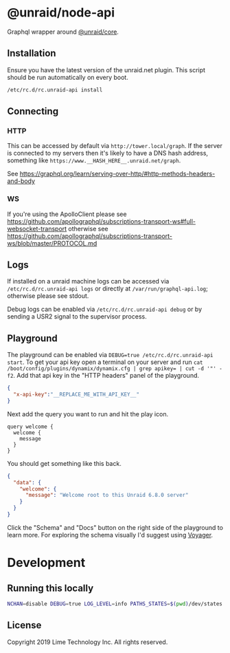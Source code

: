 # @unraid/node-api

Graphql wrapper around [@unraid/core](https://github.com/unraid/core).

## Installation

Ensure you have the latest version of the unraid.net plugin.
This script should be run automatically on every boot.
```bash
/etc/rc.d/rc.unraid-api install
```

## Connecting

### HTTP
This can be accessed by default via `http://tower.local/graph`. If the server is connected to my servers then it's likely to have a DNS hash address, something like `https://www.__HASH_HERE__.unraid.net/graph`.

See https://graphql.org/learn/serving-over-http/#http-methods-headers-and-body

### WS
If you're using the ApolloClient please see https://github.com/apollographql/subscriptions-transport-ws#full-websocket-transport otherwise see https://github.com/apollographql/subscriptions-transport-ws/blob/master/PROTOCOL.md

## Logs

If installed on a unraid machine logs can be accessed via `/etc/rc.d/rc.unraid-api logs` or directly at `/var/run/graphql-api.log`; otherwise please see stdout.

Debug logs can be enabled via `/etc/rc.d/rc.unraid-api debug` or by sending a USR2 signal to the supervisor process.

## Playground

The playground can be enabled via `DEBUG=true /etc/rc.d/rc.unraid-api start`.
To get your api key open a terminal on your server and run `cat /boot/config/plugins/dynamix/dynamix.cfg | grep apikey= | cut -d '"' -f2`. Add that api key in the "HTTP headers" panel of the playground.

```json
{
  "x-api-key":"__REPLACE_ME_WITH_API_KEY__"
}
```

Next add the query you want to run and hit the play icon.
```gql
query welcome {
  welcome {
    message
  }
}
```

You should get something like this back.
```json
{
  "data": {
    "welcome": {
      "message": "Welcome root to this Unraid 6.8.0 server"
    }
  }
}
```

Click the "Schema" and "Docs" button on the right side of the playground to learn more.
For exploring the schema visually I'd suggest using [Voyager](https://apis.guru/graphql-voyager/).

# Development

## Running this locally
```bash
NCHAN=disable DEBUG=true LOG_LEVEL=info PATHS_STATES=$(pwd)/dev/states PATHS_DYNAMIX_CONFIG=$(pwd)/dev/dynamix.cfg PORT=5000 node index.js
```

## License
Copyright 2019 Lime Technology Inc. All rights reserved.
